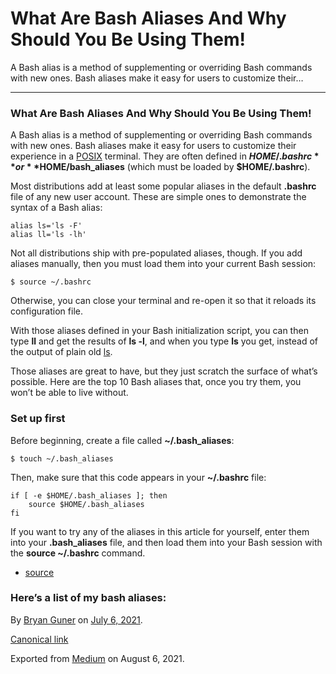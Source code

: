 # What Are Bash Aliases And Why Should You Be Using Them!

A Bash alias is a method of supplementing or overriding Bash commands with new ones. Bash aliases make it easy for users to customize their…

---

### What Are Bash Aliases And Why Should You Be Using Them!

A Bash alias is a method of supplementing or overriding Bash commands with new ones. Bash aliases make it easy for users to customize their experience in a <a href="https://opensource.com/article/19/7/what-posix-richard-stallman-explains" class="markup--anchor markup--p-anchor">POSIX</a> terminal. They are often defined in **$HOME/.bashrc** or **$HOME/bash_aliases** (which must be loaded by **$HOME/.bashrc**).

Most distributions add at least some popular aliases in the default **.bashrc** file of any new user account. These are simple ones to demonstrate the syntax of a Bash alias:

    alias ls='ls -F'
    alias ll='ls -lh'

Not all distributions ship with pre-populated aliases, though. If you add aliases manually, then you must load them into your current Bash session:

    $ source ~/.bashrc

Otherwise, you can close your terminal and re-open it so that it reloads its configuration file.

With those aliases defined in your Bash initialization script, you can then type **ll** and get the results of **ls -l**, and when you type **ls** you get, instead of the output of plain old <a href="https://opensource.com/article/19/7/master-ls-command" class="markup--anchor markup--p-anchor">ls</a>.

Those aliases are great to have, but they just scratch the surface of what’s possible. Here are the top 10 Bash aliases that, once you try them, you won’t be able to live without.

### Set up first

Before beginning, create a file called **~/.bash_aliases**:

    $ touch ~/.bash_aliases

Then, make sure that this code appears in your **~/.bashrc** file:

    if [ -e $HOME/.bash_aliases ]; then
        source $HOME/.bash_aliases
    fi

If you want to try any of the aliases in this article for yourself, enter them into your **.bash_aliases** file, and then load them into your Bash session with the **source ~/.bashrc** command.

-   <span id="75f5"><a href="https://opensource.com/article/19/7/bash-aliases" class="markup--anchor markup--li-anchor">source</a></span>

### Here’s a list of my bash aliases:

By <a href="https://medium.com/@bryanguner" class="p-author h-card">Bryan Guner</a> on [July 6, 2021](https://medium.com/p/30a6cfafdfeb).

<a href="https://medium.com/@bryanguner/what-are-bash-aliases-and-why-should-you-be-using-them-30a6cfafdfeb" class="p-canonical">Canonical link</a>

Exported from [Medium](https://medium.com) on August 6, 2021.
